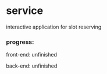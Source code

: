 # service
interactive application for slot reserving

### progress:
front-end: unfinished

back-end: unfinished
